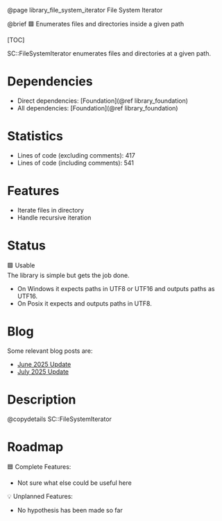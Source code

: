 @page library_file_system_iterator File System Iterator

@brief 🟩 Enumerates files and directories inside a given path

[TOC]

SC::FileSystemIterator enumerates files and directories at a given path.

# Dependencies
- Direct dependencies: [Foundation](@ref library_foundation)
- All dependencies: [Foundation](@ref library_foundation)

# Statistics
- Lines of code (excluding comments): 417
- Lines of code (including comments): 541

# Features
- Iterate files in directory
- Handle recursive iteration

# Status
🟩 Usable  
The library is simple but gets the job done.  

- On Windows it expects paths in UTF8 or UTF16 and outputs paths as UTF16.
- On Posix it expects and outputs paths in UTF8.

# Blog

Some relevant blog posts are:

- [June 2025 Update](https://pagghiu.github.io/site/blog/2025-06-30-SaneCppLibrariesUpdate.html)
- [July 2025 Update](https://pagghiu.github.io/site/blog/2025-07-31-SaneCppLibrariesUpdate.html)

# Description
@copydetails SC::FileSystemIterator

# Roadmap

🟦 Complete Features:
- Not sure what else could be useful here

💡 Unplanned Features:
- No hypothesis has been made so far
